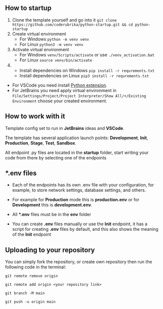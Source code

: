 ## How to startup

1. Clone the template yourself and go into it `git clone https://github.com/coderubrika/python-startup.git && cd python-startup`
2. Create virtual environment
    - For Windows `python -m venv venv`
    - For Linux `python3 -m venv venv`
4. Activate virtual environment
    - For Windows `venv/Scripts/activate` or use `./venv_activation.bat`
    - For Linux `source venv/bin/activate`
3. 
    - Install dependencies on Windows `pip install -r requrements.txt` 
    - Install dependencies on Linux `pip3 install -r requrements.txt` 

- For VSCode you need install [Python extension](https://marketplace.visualstudio.com/items?itemName=ms-python.python).
- For JetBrains you need apply virtual environment in `File/Settings/Project/Project Interpreter/Show All/+/Existing Environment` choose your created environment.

## How to work with it

Template config set to run in **JetBrains** ideas and **VSCode**.

The template has several application launch points: **Development**, **Init**, **Production**, **Stage**, **Test**, **Sandbox**.

All endpoint .py files are located in the **startup** folder, start writing your code from there by selecting one of the endpoints

## *.env files

- Each of the endpoints has its own .env file with
your configuration, for example, to store network settings, database settings, and others.

- For example for **Production** mode this is **production.env** or for **Development** this is **development.env**.

- All **\*.env** files must be in the **env** folder

 - You can create **.env** files manually or use the **Init** endpoint, it has a script for creating **.env** files by default, and this also shows the meaning of the **Init** endpoint
 
 ## Uploading to your repository
 
You can simply fork the repository, or create own repository then run the following code in the terminal:
 
`git remote remove origin`
 
`git remote add origin <your repository link>`
 
`git branch -M main`
 
`git push -u origin main` 